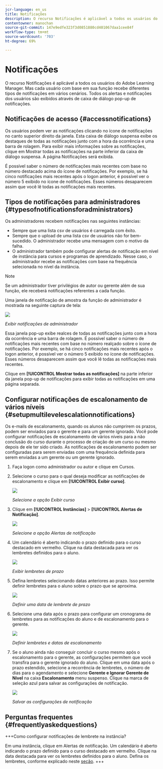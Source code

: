 ```yaml
---
jcr-language: en_us
title: Notificações
description: O recurso Notificações é aplicável a todos os usuários do Adobe Learning Manager. Mas cada usuário com base em sua função recebe diferentes tipos de notificações em vários cenários.
contentowner: manochan
source-git-commit: 147e9edfe323f3d0851880cd401067daa1cee84f
workflow-type: tm+mt
source-wordcount: '703'
ht-degree: 69%

---
```




# Notificações

O recurso Notificações é aplicável a todos os usuários do Adobe Learning Manager. Mas cada usuário com base em sua função recebe diferentes tipos de notificações em vários cenários. Todos os alertas e notificações dos usuários são exibidos através de caixa de diálogo pop-up de notificações.

## Notificações de acesso {#accessnotifications}

Os usuários podem ver as notificações clicando no ícone de notificações no canto superior direito da janela. Esta caixa de diálogo suspensa exibe os destaques de todas as notificações junto com a hora da ocorrência e uma barra de rolagem. Para exibir mais informações sobre as notificações, clique em Mostrar todas as notificações na parte inferior da caixa de diálogo suspensa. A página Notificações será exibida.

É possível saber o número de notificações mais recentes com base no número destacado acima do ícone de notificações. Por exemplo, se há cinco notificações mais recentes após o logon anterior, é possível ver o número 5 exibido no ícone de notificações. Esses números desaparecem assim que você lê todas as notificações mais recentes.

## Tipos de notificações para administradores {#typesofnotificationsforadministrators}

Os administradores recebem notificações nas seguintes instâncias:

* Sempre que uma lista csv de usuários é carregada com êxito.
* Sempre que o upload de uma lista csv de usuários não for bem-sucedido. O administrador recebe uma mensagem com o motivo da falha.
* O administrador também pode configurar alertas de notificação em nível de instância para cursos e programas de aprendizado. Nesse caso, o administrador recebe as notificações com base na frequência selecionada no nível da instância.

>[!NOTE]
>
>Se um administrador tiver privilégios de autor ou gerente além de sua função, ele receberá notificações referentes a cada função.

Uma janela de notificação de amostra da função de administrador é mostrada na seguinte captura de tela:

![](assets/admin-notification.png)

*Exibir notificações de administrador*

Essa janela pop-up exibe realces de todas as notificações junto com a hora da ocorrência e uma barra de rolagem. É possível saber o número de notificações mais recentes com base no número realçado sobre o ícone de notificações. Por exemplo, se há cinco notificações mais recentes após o logon anterior, é possível ver o número 5 exibido no ícone de notificações. Esses números desaparecem assim que você lê todas as notificações mais recentes.

Clique em **[!UICONTROL Mostrar todas as notificações]** na parte inferior da janela pop-up de notificações para exibir todas as notificações em uma página separada.

## Configurar notificações de escalonamento de vários níveis {#setupmultilevelescalationnotifications}

Os e-mails de escalonamento, quando os alunos não cumprirem os prazos, podem ser enviados para o gerente e para um gerente ignorado. Você pode configurar notificações de escalonamento de vários níveis para a não conclusão do curso durante o processo de criação de um curso ou mesmo depois de ele ter sido criado. As notificações de escalonamento podem ser configuradas para serem enviadas com uma frequência definida para serem enviadas a um gerente ou um gerente ignorado.

1. Faça logon como administrador ou autor e clique em Cursos.
1. Selecione o curso para o qual deseja modificar as notificações de escalonamento e clique em **[!UICONTROL Exibir curso]**.

   ![](assets/view-courses.png)

   *Selecione a opção Exibir curso*

1. Clique em **[!UICONTROL Instâncias]** > **[!UICONTROL Alertas de Notificação]**.

   ![](assets/notification-alert.png)

   *Selecione a opção Alertas de notificação*

1. Um calendário é aberto indicando o prazo definido para o curso destacado em vermelho. Clique na data destacada para ver os lembretes definidos para o aluno.

   ![](assets/deadline-calender.png)

   *Exibir lembretes de prazo*

1. Defina lembretes selecionando datas anteriores ao prazo. Isso permite definir lembretes para o aluno sobre o prazo que se aproxima.

   ![](assets/deadline-reminder.png)

   *Definir uma data de lembrete de prazo*

1. Selecione uma data após o prazo para configurar um cronograma de lembretes para as notificações do aluno e de escalonamento para o gerente.

   ![](assets/set-reminders-andescalation.png)

   *Definir lembretes e datas de escalonamento*

1. Se o aluno ainda não conseguir concluir o curso mesmo após o escalonamento para o gerente, as configurações permitem que você transfira para o gerente ignorado do aluno. Clique em uma data após o prazo estendido, selecione a recorrência de lembretes, o número de dias para o agendamento e selecione **Gerente e Ignorar Gerente de Nível** na caixa **Escalonamento** menu suspenso. Clique na marca de seleção azul para salvar as configurações de notificação.

   ![](assets/reminder-to-managerandskipmanager.png)

   *Salvar as configurações de notificação*

## Perguntas frequentes {#frequentlyaskedquestions}

+++Como configurar notificações de lembrete na instância?

Em uma instância, clique em Alertas de notificação. Um calendário é aberto indicando o prazo definido para o curso destacado em vermelho. Clique na data destacada para ver os lembretes definidos para o aluno. Defina os lembretes, conforme explicado neste [seção](user-notifications.md#Setupmultilevelescalationnotifications).
+++

